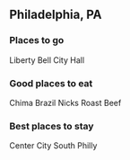 ## Philadelphia, PA

### Places to go
Liberty Bell
City Hall

### Good places to eat
Chima Brazil
Nicks Roast Beef

### Best places to stay
Center City
South Philly